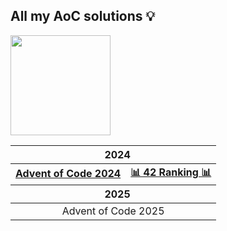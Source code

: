 ## All my AoC solutions 💡

<img src="https://wakatime.com/badge/user/43299b95-37b5-4319-89dd-7bbef7fb1dcb/project/c77ce4ac-84ce-43b9-820f-53cdb6302e3b.svg" width=160>

<table>
  <thead>
  <tr>
    <th colspan="2"> &nbsp;&nbsp;&nbsp;<b>2024</b></th>
  </tr>
  </thead>
<tbody>
  <tr>
    <td>
      <a href=https://adventofcode.com/2024/><b>Advent of Code 2024</b></a>
    </td>
    <td>
      <a href="https://aoc.42barcelona.com/ranking/es"><b>📊 42 Ranking 📊</b></a>
    </td>
  </tr>
</tbody>
<thead>
  <tr>
    <th colspan="2"> &nbsp;&nbsp;&nbsp;<b>2025</b></th>
  </tr>
</thead>
<tbody>
  <tr>
    <td colspan="2" style="text-align:center">
      <a>Advent of Code 2025</a>
    </td>
  </tr>
</tbody>
</table>

